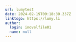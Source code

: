 ```yaml
---
url: lumytest
date: 2024-02-19T09:18:30.337Z
linktogo: https://lumy.li
author:
  login: inovelfile01
  name: null
---
```

